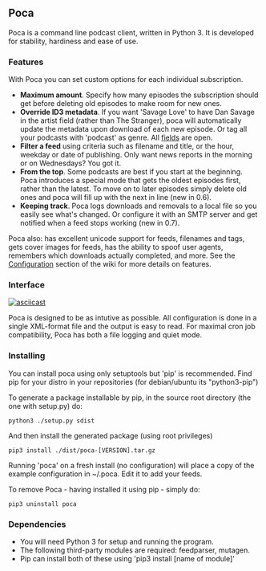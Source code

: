 ## Poca
Poca is a command line podcast client, written in Python 3. It is developed for
stability, hardiness and ease of use.

### Features
With Poca you can set custom options for each individual subscription. 

 * **Maximum amount**. Specify how many episodes the subscription should get 
   before deleting old episodes to make room for new ones.
 * **Override ID3 metadata**. If you want 'Savage Love' to have Dan 
   Savage in the artist field (rather than The Stranger), poca will 
   automatically update the metadata upon download of each new episode. Or tag
   all your podcasts with 'podcast' as genre. All
   [fields](https://github.com/brokkr/poca/wiki/ID3-frames) are open.
 * **Filter a feed** using criteria such as filename and title, or the hour,
   weekday or date of publishing. Only want news reports in the morning or on
   Wednesdays? You got it.
 * **From the top**. Some podcasts are best if you start at the beginning. Poca 
   introduces a special mode that gets the oldest episodes first, rather 
   than the latest. To move on to later episodes simply delete old ones and 
   poca will fill up with the next in line (new in 0.6).
 * **Keeping track**. Poca logs downloads and removals to a local file so you
   easily see what's changed. Or configure it with an SMTP server and get
   notified when a feed stops working (new in 0.7).

Poca also: has excellent unicode support for feeds, filenames and tags, gets 
cover images for feeds, has the ability to spoof user agents, remembers which
downloads actually completed, and more. See the [Configuration](https://github.com/brokkr/poca/wiki/Configuration) section of the
wiki for more details on features.

### Interface
[![asciicast](https://asciinema.org/a/cwf8k4e154s6dkw2hiohqxj68.png)](https://asciinema.org/a/cwf8k4e154s6dkw2hiohqxj68)

Poca is designed to be as intutive as possible. All configuration is done in 
a single XML-format file and the output is easy to read. For maximal cron job 
compatibility, Poca has both a file logging and quiet mode.

### Installing
You can install poca using only setuptools but 'pip' is recommended. Find pip 
for your distro in your repositories (for debian/ubuntu its "python3-pip")

To generate a package installable by pip, in the source root directory (the 
one with setup.py) do:

    python3 ./setup.py sdist

And then install the generated package (using root privileges)

    pip3 install ./dist/poca-[VERSION].tar.gz

Running 'poca' on a fresh install (no configuration) will place a copy of the 
example configuration in ~/.poca. Edit it to add your feeds.

To remove Poca - having installed it using pip - simply do:

    pip3 uninstall poca

### Dependencies
 * You will need Python 3 for setup and running the program.
 * The following third-party modules are required: feedparser, mutagen.
 * Pip can install both of these using 'pip3 install [name of module]' 

